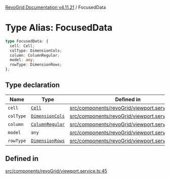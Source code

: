 [RevoGrid Documentation v4.11.21](README.md) / FocusedData

# Type Alias: FocusedData

```ts
type FocusedData: {
  cell: Cell;
  colType: DimensionCols;
  column: ColumnRegular;
  model: any;
  rowType: DimensionRows;
};
```

## Type declaration

| Name | Type | Defined in |
| ------ | ------ | ------ |
| `cell` | [`Cell`](Interface.Cell.md) | [src/components/revoGrid/viewport.service.ts:47](https://github.com/revolist/revogrid/blob/a0e7ff1e32285a85a0644789b55a183ad196d0cf/src/components/revoGrid/viewport.service.ts#L47) |
| `colType` | [`DimensionCols`](TypeAlias.DimensionCols.md) | [src/components/revoGrid/viewport.service.ts:48](https://github.com/revolist/revogrid/blob/a0e7ff1e32285a85a0644789b55a183ad196d0cf/src/components/revoGrid/viewport.service.ts#L48) |
| `column` | [`ColumnRegular`](Interface.ColumnRegular.md) | [src/components/revoGrid/viewport.service.ts:50](https://github.com/revolist/revogrid/blob/a0e7ff1e32285a85a0644789b55a183ad196d0cf/src/components/revoGrid/viewport.service.ts#L50) |
| `model` | `any` | [src/components/revoGrid/viewport.service.ts:46](https://github.com/revolist/revogrid/blob/a0e7ff1e32285a85a0644789b55a183ad196d0cf/src/components/revoGrid/viewport.service.ts#L46) |
| `rowType` | [`DimensionRows`](TypeAlias.DimensionRows.md) | [src/components/revoGrid/viewport.service.ts:49](https://github.com/revolist/revogrid/blob/a0e7ff1e32285a85a0644789b55a183ad196d0cf/src/components/revoGrid/viewport.service.ts#L49) |

## Defined in

[src/components/revoGrid/viewport.service.ts:45](https://github.com/revolist/revogrid/blob/a0e7ff1e32285a85a0644789b55a183ad196d0cf/src/components/revoGrid/viewport.service.ts#L45)
